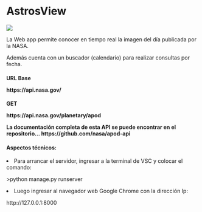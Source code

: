 
<caption>
    <div class="container" style="text-aling:center";>
        <h1>AstrosView</h1>
    </div>
</caption>

<section>
<div class="container">
    <img src="https://github.com/user-attachments/assets/379b0da9-a09e-42e6-92bb-ef3c8b0925a1">
</div>   
<div class="container">
    <p>La Web app permite conocer en tiempo real la imagen del día publicada por la NASA.</p>
    <p>Además cuenta con un buscador (calendario) para realizar consultas por fecha. </p>
</div>
<div class="container">
    <h4>URL Base</4>
    <p>https://api.nasa.gov/</p>
</div>

<div class="container">
    <h4>GET</4>
    <p>https://api.nasa.gov/planetary/apod</p>
    <p>La documentación completa de esta API se puede encontrar en el repositorio... https://github.com/nasa/apod-api </p>
</div>
</section>

<footer>
<div class="container my-2">
    <h4>Aspectos técnicos:</h4>
</div>

<div class="container my-2">
    <li>Para arrancar el servidor, ingresar a la terminal de VSC y colocar el comando:</li> 
        <p> >python manage.py runserver </p>
    <li>Luego ingresar al navegador web Google Chrome con la dirección Ip:</li>
        <p>http://127.0.0.1:8000</p>
</div>
</footer>






